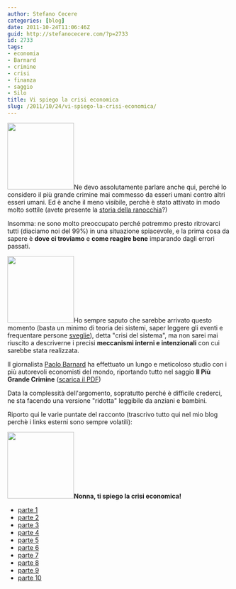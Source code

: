 ```yaml
---
author: Stefano Cecere
categories: [blog]
date: 2011-10-24T11:06:46Z
guid: http://stefanocecere.com/?p=2733
id: 2733
tags:
- economia
- Barnard
- crimine
- crisi
- finanza
- saggio
- Silo
title: Vi spiego la crisi economica
slug: /2011/10/24/vi-spiego-la-crisi-economica/
---
```


<img class="alignright size-thumbnail wp-image-2749" title="crimine" src="http://stefanocecere.com/wp-content/uploads/sites/3/2011/10/crimine-150x150.jpg" alt="" width="150" height="150" />Ne devo assolutamente parlare anche qui, perché lo considero il più grande crimine mai commesso da esseri umani contro altri esseri umani. Ed è anche il meno visibile, perchè è stato attivato in modo molto sottile (avete presente la [storia della ranocchia](http://stefanocecere.com/2011/10/24/la-ranocchia-che-non-sapeva-di-essere-cotta/ "La ranocchia che non sapeva di essere cotta …")?)

Insomma: ne sono molto preoccupato perché potremmo presto ritrovarci tutti (diaciamo noi del 99%) in una situazione spiacevole, e la prima cosa da sapere è **dove ci troviamo** e **come reagire bene** imparando dagli errori passati.

<img class="alignright size-thumbnail wp-image-2751" title="financial-criminals" src="http://stefanocecere.com/wp-content/uploads/sites/3/2011/10/financial-criminals-150x150.jpg" alt="" width="150" height="150" />Ho sempre saputo che sarebbe arrivato questo momento (basta un minimo di teoria dei sistemi, saper leggere gli eventi e frequentare persone [sveglie](http://www.silo.net/Letters.php)), detta "crisi del sistema", ma non sarei mai riuscito a descriverne i precisi **meccanismi interni e intenzionali** con cui sarebbe stata realizzata.

Il giornalista [Paolo Barnard](http://paolobarnard.info/) ha effettuato un lungo e meticoloso studio con i più autorevoli economisti del mondo, riportando tutto nel saggio **Il Più Grande Crimine** ([scarica il PDF](http://stefanocecere.com/wp-content/uploads/sites/3/2011/10/ilpiugrandecrimine2011.pdf))

Data la complessità dell'argomento, sopratutto perché è difficile crederci, ne sta facendo una versione "ridotta" leggibile da anziani e bambini.

Riporto qui le varie puntate del racconto (trascrivo tutto qui nel mio blog perchè i links esterni sono sempre volatili):

**<img class="alignright size-thumbnail wp-image-2745" title="nonna-crisi-economica" src="http://stefanocecere.com/wp-content/uploads/sites/3/2011/10/nonna-crisi-economica-150x150.jpg" alt="" width="150" height="150" />Nonna, ti spiego la crisi economica!**

- [parte 1](http://stefanocecere.com/2011/10/20/nonna-ti-spiego-la-crisi-economica-1/ "Nonna, ti spiego la crisi economica. 1")
- [parte 2](http://stefanocecere.com/2011/10/21/nonna-ti-spiego-la-crisi-economica-2/ "Nonna, ti spiego la crisi economica. 2")
- [parte 3](http://stefanocecere.com/2011/10/23/nonna-ti-spiego-la-crisi-economica-3/ "Nonna, ti spiego la crisi economica. 3")
- [parte 4](http://stefanocecere.com/2011/10/23/nonna-ti-spiego-la-crisi-economica-4/ "Nonna, ti spiego la crisi economica. 4")
- [parte 5](http://stefanocecere.com/2011/10/24/nonna-ti-spiego-la-crisi-economica-5/ "Nonna, ti spiego la crisi economica. 5")
- [parte 6](http://stefanocecere.com/2011/10/25/nonna-ti-spiego-la-crisi-economica-6/ "Nonna, ti spiego la crisi economica. 6")
- [parte 7](http://stefanocecere.com/2011/10/27/nonna-ti-spiego-la-crisi-economica-7/ "Nonna, ti spiego la crisi economica. 7")
- [parte 8](http://stefanocecere.com/2011/10/27/nonna-ti-spiego-la-crisi-economica-8/ "Nonna, ti spiego la crisi economica. 8")
- [parte 9](http://stefanocecere.com/2011/11/01/nonna-ti-spiego-la-crisi-economica-9/ "Nonna, ti spiego la crisi economica. 9")
- [parte 10](http://stefanocecere.com/2011/11/03/nonna-ti-spiego-la-crisi-economica-10/ "Nonna, ti spiego la crisi economica. 10")